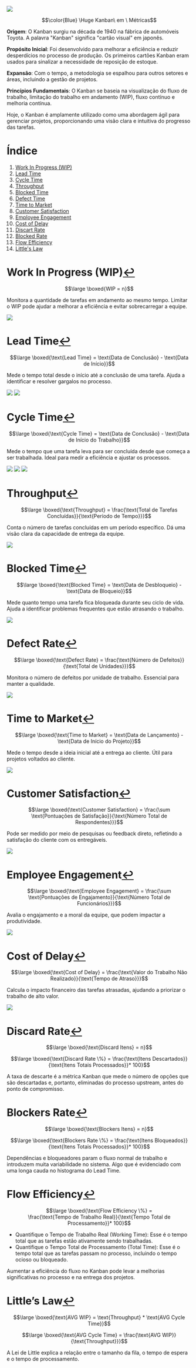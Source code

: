 ![](KanbanemMetricas.png)

$$\color{Blue} \Huge Kanban\ em \ Métricas$$

__Origem__: O Kanban surgiu na década de 1940 na fábrica de automóveis Toyota. A palavra "Kanban" significa "cartão visual" em japonês.

__Propósito Inicial__: Foi desenvolvido para melhorar a eficiência e reduzir desperdícios no processo de produção. Os primeiros cartões Kanban eram usados para sinalizar a necessidade de reposição de estoque.

__Expansão__: Com o tempo, a metodologia se espalhou para outros setores e áreas, incluindo a gestão de projetos.

__Princípios Fundamentais__: O Kanban se baseia na visualização do fluxo de trabalho, limitação do trabalho em andamento (WIP), fluxo contínuo e melhoria contínua.

Hoje, o Kanban é amplamente utilizado como uma abordagem ágil para gerenciar projetos, proporcionando uma visão clara e intuitiva do progresso das tarefas.

# <a name="_toc000"></a>Índice

1. [Work In Progress (WIP)](#_toc001)
1. [Lead Time](#_toc002)
1. [Cycle Time](#_toc003)
1. [Throughput](#_toc004)
1. [Blocked Time](#_toc005)
1. [Defect Time](#_toc006)
1. [Time to Market](#_toc007)
1. [Customer Satisfaction](#_toc008)
1. [Employee Engagement](#_toc009)
1. [Cost of Delay](#_toc010)
1. [Discart Rate](#_toc011)
1. [Blocked Rate](#_toc012)
1. [Flow Efficiency](#_toc013)
1. [Little's Law](#_toc014)

# <a name="_toc001"></a>Work In Progress (WIP)[↩︎](#_toc000)

$$\large \boxed{WIP = n}$$

Monitora a quantidade de tarefas em andamento ao mesmo tempo. Limitar o WIP pode ajudar a melhorar a eficiência e evitar sobrecarregar a equipe.

![](WIP.png)

# <a name="_toc002"></a>Lead Time[↩︎](#_toc000)

$$\large \boxed{\text{Lead Time} = \text{Data de Conclusão} - \text{Data de Início}}$$

Mede o tempo total desde o início até a conclusão de uma tarefa. Ajuda a identificar e resolver gargalos no processo.

![](LeadTime.png)
![](KanbanLead.png)

# <a name="_toc003"></a>Cycle Time[↩︎](#_toc000)

$$\large \boxed{\text{Cycle Time} = \text{Data de Conclusão} - \text{Data de Início do Trabalho}}$$

Mede o tempo que uma tarefa leva para ser concluída desde que começa a ser trabalhada. Ideal para medir a eficiência e ajustar os processos.

![](CycleTime.png)
![](KanbanCycle.png)
![](CyclexLead.png)

# <a name="_toc004"></a>Throughput[↩︎](#_toc000)

$$\large \boxed{\text{Throughput} = \frac{\text{Total de Tarefas Concluídas}}{\text{Período de Tempo}}}$$

Conta o número de tarefas concluídas em um período específico. Dá uma visão clara da capacidade de entrega da equipe.

![](Throughput.png)

# <a name="_toc005"></a>Blocked Time[↩︎](#_toc000)

$$\large \boxed{\text{Blocked Time} = \text{Data de Desbloqueio} - \text{Data de Bloqueio}}$$

Mede quanto tempo uma tarefa fica bloqueada durante seu ciclo de vida. Ajuda a identificar problemas frequentes que estão atrasando o trabalho.

![](BlockedTime.png)

# <a name="_toc006"></a>Defect Rate[↩︎](#_toc000)

$$\large \boxed{\text{Defect Rate} = \frac{\text{Número de Defeitos}}{\text{Total de Unidades}}}$$

Monitora o número de defeitos por unidade de trabalho. Essencial para manter a qualidade.

![](DefectRate.png)

# <a name="_toc007"></a>Time to Market[↩︎](#_toc000)

$$\large \boxed{\text{Time to Market} = \text{Data de Lançamento} - \text{Data de Início do Projeto}}$$

Mede o tempo desde a ideia inicial até a entrega ao cliente. Útil para projetos voltados ao cliente.

![](TimetoMarket.png)

# <a name="_toc008"></a>Customer Satisfaction[↩︎](#_toc000)

$$\large \boxed{\text{Customer Satisfaction} = \frac{\sum \text{Pontuações de Satisfação}}{\text{Número Total de Respondentes}}}$$

Pode ser medido por meio de pesquisas ou feedback direto, refletindo a satisfação do cliente com os entregáveis.

![](CustomerSatisfaction.png)

# <a name="_toc009"></a>Employee Engagement[↩︎](#_toc000)

$$\large \boxed{\text{Employee Engagement} = \frac{\sum \text{Pontuações de Engajamento}}{\text{Número Total de Funcionários}}}$$

Avalia o engajamento e a moral da equipe, que podem impactar a produtividade.

![](EmployeeEngagement.png)

# <a name="_toc010"></a>Cost of Delay[↩︎](#_toc000)

$$\large \boxed{\text{Cost of Delay} = \frac{\text{Valor do Trabalho Não Realizado}}{\text{Tempo de Atraso}}}$$

Calcula o impacto financeiro das tarefas atrasadas, ajudando a priorizar o trabalho de alto valor.

![](CostofDelay.png)

# <a name="_toc011"></a>Discard Rate[↩︎](#_toc000)

$$\large \boxed{\text{Discard Itens} = n}$$

$$\large \boxed{\text{Discard Rate \%} = \frac{\text{Itens Descartados}}{\text{Itens Totais Processados}}* 100}$$

A taxa de descarte é a métrica Kanban que mede o número de opções que são descartadas e, portanto, eliminadas do processo upstream, antes do ponto de compromisso.

# <a name="_toc012"></a>Blockers Rate[↩︎](#_toc000)

$$\large \boxed{\text{Blockers Itens} = n}$$

$$\large \boxed{\text{Blockers Rate \%} = \frac{\text{Itens Bloqueados}}{\text{Itens Totais Processados}}* 100}$$

Dependências e bloqueadores param o fluxo normal de trabalho e introduzem muita variabilidade no sistema. Algo que é evidenciado com uma longa cauda no histograma do Lead Time.

# <a name="_toc013"></a>Flow Efficiency[↩︎](#_toc000)

$$\large \boxed{\text{Flow Efficiency \%} = \frac{\text{Tempo de Trabalho Real}}{\text{Tempo Total de Processamento}}* 100}$$

- Quantifique o Tempo de Trabalho Real (Working Time): Esse é o tempo total que as tarefas estão ativamente sendo trabalhadas.
- Quantifique o Tempo Total de Processamento (Total Time): Esse é o tempo total que as tarefas passam no processo, incluindo o tempo ocioso ou bloqueado.

Aumentar a eficiência do fluxo no Kanban pode levar a melhorias significativas no processo e na entrega dos projetos.

# <a name="_toc014"></a>Little’s Law[↩︎](#_toc000)

$$\large \boxed{\text{AVG WIP} = \text{Throughput} * \text{AVG Cycle Time}}$$

$$\large \boxed{\text{AVG Cycle Time} = \frac{\text{AVG WIP}}{\text{Throughput}}}$$

A Lei de Little explica a relação entre o tamanho da fila, o tempo de espera e o tempo de processamento.